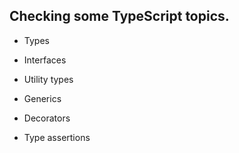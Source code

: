 ## Checking some TypeScript topics.

- Types

- Interfaces

- Utility types

- Generics

- Decorators

- Type assertions